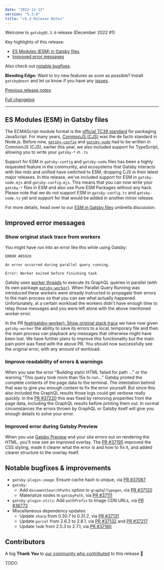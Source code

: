 ```yaml
---
date: "2022-12-13"
version: "5.3.0"
title: "v5.3 Release Notes"
---
```


Welcome to `gatsby@5.3.0` release (December 2022 #1)

Key highlights of this release:

- [ES Modules (ESM) in Gatsby files](#es-modules-esm-in-gatsby-files)
- [Improved error messages](#improved-error-messages)

Also check out [notable bugfixes](#notable-bugfixes--improvements).

**Bleeding Edge:** Want to try new features as soon as possible? Install `gatsby@next` and let us know if you have any [issues](https://github.com/gatsbyjs/gatsby/issues).

[Previous release notes](/docs/reference/release-notes/v5.2)

[Full changelog][full-changelog]

---

## ES Modules (ESM) in Gatsby files

The ECMAScript module format is the [official TC39 standard](https://tc39.es/ecma262/#sec-modules) for packaging JavaScript. For many years, [CommonJS (CJS)](https://nodejs.org/api/modules.html#modules-commonjs-modules) was the de facto standard in Node.js. Before now, [`gatsby-config`](https://www.gatsbyjs.com/docs/reference/config-files/gatsby-config/) and [`gatsby-node`](https://www.gatsbyjs.com/docs/reference/config-files/gatsby-node/) had to be written in CommonJS (CJS), earlier this year, we also included support for TypeScript, allowing you to write your `gatsby-*` in `.ts`

Support for ESM in `gatsby-config` and `gatsby-node` files has been a highly requested feature in the community, and ecosystems that Gatsby interacts with like mdx and unified have switched to ESM, dropping CJS in their latest major releases. In this release, we've included support for ESM in `gatsby-node.mjs` and `gatsby-config.mjs`. This means that you can now write your `gatsby-*` files in ESM and also use Pure ESM Packages without any hack. Please note that we do not support ESM in `gatsby-config.ts` and `gatsby-node.ts` yet and support for that would be added in another minor release.

For more details, head over to our [ESM in Gatsby files](https://github.com/gatsbyjs/gatsby/discussions/37069) umbrella discussion.

## Improved error messages

### Show original stack trace from workers

You might have run into an error like this while using Gatsby:

```shell
ERROR #85928

An error occurred during parallel query running.

Error: Worker exited before finishing task
```

Gatsby uses [worker threads](https://nodejs.org/docs/latest-v18.x/api/worker_threads.html) to execute its GraphQL queries in parallel (with its own package [`gatsby-worker`](https://github.com/gatsbyjs/gatsby/tree/master/packages/gatsby-worker)). When Parallel Query Running was introduced these workers were already instructed to propagate their errors to the main process so that you can see what actually happened. Unfortunately, at a certain workload the workers didn't have enough time to relay those messages and you were left alone with the above mentioned worker error.

In the PR [feat(gatsby-worker): Show original stack trace](https://github.com/gatsbyjs/gatsby/pull/37206) we have now given `gatsby-worker` the ability to save its errors to a local, temporary file and then the main process can playback any messages that otherwise might have been lost. We have further plans to improve this functionality but the main pain point was fixed with the above PR. You should now successfully see the original error, with any amount of workload.

### Improve readability of errors & warnings

When you saw the error "Building static HTML failed for path ..." or the warning "This query took more than 15s to run..." Gatsby printed the complete contents of the page data to the terminal. The intentation behind that was to give you enough context to fix the error yourself. But since this also included the GraphQL results those logs could get verbose really quickly. In the [PR #37220](https://github.com/gatsbyjs/gatsby/pull/37220) this was fixed by removing properties from the page data, including the GraphQL results before printing them out. In normal circumstances the errors thrown by GraphQL or Gatsby itself will give you enough details to solve your error.

### Improved error during Gatsby Preview

When you use [Gatsby Preview](/products/cloud/previews/) and your site errors out on rendering the HTML, you'll now see an improved overlay. The [PR #37195](https://github.com/gatsbyjs/gatsby/pull/37195) improved the CSS styling, made it clearer what the error is and how to fix it, and added clearer structure to the overlay itself.

## Notable bugfixes & improvements

- `gatsby-plugin-image`: Ensure cache hash is unique, via [PR #37087](https://github.com/gatsbyjs/gatsby/pull/37087)
- `gatsby`:
  - Add `documentSearchPaths` option to `graphqlTypegen`, via [PR #37120](https://github.com/gatsbyjs/gatsby/pull/37120)
  - Materialize nodes in `gatsbyPath`, via [PR #37111](https://github.com/gatsbyjs/gatsby/pull/37111)
- `gatsby-plugin-utils`: Add `pathPrefix` to Image CDN URLs, via [PR #36772](https://github.com/gatsbyjs/gatsby/pull/36772)
- Miscellaneous dependency updates:
  - Update `sharp` from 0.30.7 to 0.31.2, via [PR #37131](https://github.com/gatsbyjs/gatsby/pull/37131)
  - Update `parcel` from 2.6.2 to 2.8.1, via [PR #37132](https://github.com/gatsbyjs/gatsby/pull/37132) and [PR #37217](https://github.com/gatsbyjs/gatsby/pull/37217)
  - Update `lmdb` from 2.5.3 to 2.7.1, via [PR #37160](https://github.com/gatsbyjs/gatsby/pull/37160)

## Contributors

A big **Thank You** to [our community who contributed][full-changelog] to this release 💜

TODO

[full-changelog]: https://github.com/gatsbyjs/gatsby/compare/gatsby@5.3.0-next.0...gatsby@5.3.0
